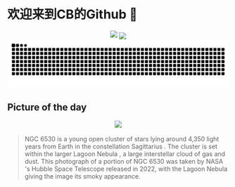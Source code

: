 
# 欢迎来到CB的Github 👋

<div align="center">
  <img height="137px" src="https://github-readme-stats.vercel.app/api?username=SuperCB&show_icons=true&theme=radical" />
   <img align="center" src="https://github-readme-stats.vercel.app/api/top-langs/?username=SuperCB&hide=javascript,html,cmake,tex&layout=compact&theme=swift" />
 
</div>


<div align="center">
    <img src="./contribution-snake/github-contribution-grid-snake.svg" />
</div>



## Picture of the day
<div align="center">
  <img width=400px src="https://upload.wikimedia.org/wikipedia/commons/thumb/3/3f/Hubble_NGC6530.jpg/600px-Hubble_NGC6530.jpg" />
</div>

>NGC 6530  is a young  open cluster  of stars lying around 4,350  light years  from Earth in the constellation  Sagittarius . The cluster is set within the larger  Lagoon Nebula , a large interstellar cloud of gas and dust. This photograph of a portion of NGC 6530 was taken by  NASA 's  Hubble Space Telescope  released in 2022, with the Lagoon Nebula giving the image its smoky appearance.



